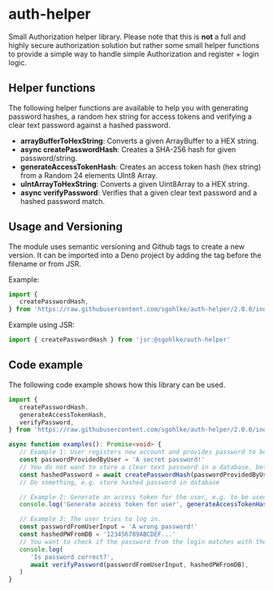 # auth-helper

Small Authorization helper library. Please note that this is **not** a full and
highly secure authorization solution but rather some small helper functions to
provide a simple way to handle simple Authorization and register + login logic.

## Helper functions

The following helper functions are available to help you with generating
password hashes, a random hex string for access tokens and verifying a clear
text password against a hashed password.

- **arrayBufferToHexString**: Converts a given ArrayBuffer to a HEX string.
- **async createPasswordHash**: Creates a SHA-256 hash for given
  password/string.
- **generateAccessTokenHash**: Creates an access token hash (hex string) from a
  Random 24 elements UInt8 Array.
- **uIntArrayToHexString**: Converts a given Uint8Array to a HEX string.
- **async verifyPassword**: Verifies that a given clear text password and a
  hashed password match.

## Usage and Versioning

The module uses semantic versioning and Github tags to create a new version. It
can be imported into a Deno project by adding the tag before the filename or
from JSR.

Example:

```typescript
import {
   createPasswordHash,
} from 'https://raw.githubusercontent.com/sgohlke/auth-helper/2.0.0/index.ts'
```

Example using JSR:

```typescript
import { createPasswordHash } from 'jsr:@sgohlke/auth-helper'
```

## Code example

The following code example shows how this library can be used.

```typescript
import {
   createPasswordHash,
   generateAccessTokenHash,
   verifyPassword,
} from 'https://raw.githubusercontent.com/sgohlke/auth-helper/2.0.0/index.ts'

async function examples(): Promise<void> {
   // Example 1: User registers new account and provides password to be used for  logins
   const passwordProvidedByUser = 'A secret password!'
   // You do not want to store a clear text password in a database, better store a password hash.
   const hashedPassword = await createPasswordHash(passwordProvidedByUser)
   // Do something, e.g. store hashed password in database

   // Example 2: Generate an access token for the user, e.g. to be used in a response header/JWT
   console.log('Generate access token for user', generateAccessTokenHash())

   // Example 3: The user tries to log in.
   const passwordFromUserInput = 'A wrong password!'
   const hashedPWFromDB = '123456789ABCDEF...'
   // You want to check if the password from the login matches with the hashed password in the database.
   console.log(
      'Is password correct?',
      await verifyPassword(passwordFromUserInput, hashedPWFromDB),
   )
}
```

